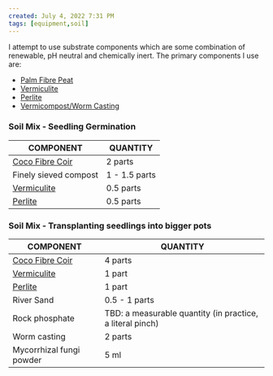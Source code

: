 ```yaml
---
created: July 4, 2022 7:31 PM
tags: [equipment,soil]
---
```


I attempt to use substrate components which are some combination of renewable, pH neutral and chemically inert. The primary components I use are:

- [Palm Fibre Peat](https://www.lifeisagarden.co.za/palmpeat/) 
- [Vermiculite](https://www.gardenersworld.com/how-to/grow-plants/how-to-use-vermiculite/)
- [Perlite](https://www.gardeningknowhow.com/garden-how-to/soil-fertilizers/perlite-potting-soil.htm)
- [Vermicompost/Worm Casting](https://www.thegardener.co.za/the-gardener/the_gardener_categories/the-wonder-of-vermicompost/)
 

### Soil Mix - Seedling Germination
| COMPONENT                                                                                                     | QUANTITY      | 
| ------------------------------------------------------------------------------------------------------------- | ------------- |
| [Coco Fibre Coir](https://www.epicgardening.com/coconut-coir/)                                                | 2 parts       |
| Finely sieved compost                                                                                         | 1 - 1.5 parts |
| [Vermiculite](https://www.gardeningknowhow.com/garden-how-to/soil-fertilizers/vermiculite-growing-medium.htm) | 0.5 parts     |
| [Perlite](https://www.gardeningknowhow.com/garden-how-to/soil-fertilizers/perlite-potting-soil.htm)           | 0.5 parts     |
### Soil Mix - Transplanting seedlings into bigger pots
| COMPONENT                                                                                                     | QUANTITY                   |
| ------------------------------------------------------------------------------------------------------------- | -------------------------- |
| [Coco Fibre Coir](https://www.epicgardening.com/coconut-coir/)                                                | 4 parts                    |
| [Vermiculite](https://www.gardeningknowhow.com/garden-how-to/soil-fertilizers/vermiculite-growing-medium.htm) | 1 part                     |
| [Perlite](https://www.gardeningknowhow.com/garden-how-to/soil-fertilizers/perlite-potting-soil.htm)           | 1 part                     |
| River Sand                                                                                                    | 0.5 - 1 parts              |
| Rock phosphate                                                                                                | TBD: a measurable quantity (in practice, a literal pinch) |
| Worm casting                                                                                                  | 2 parts                    |
| Mycorrhizal fungi powder                                                                                      | 5 ml                       | 